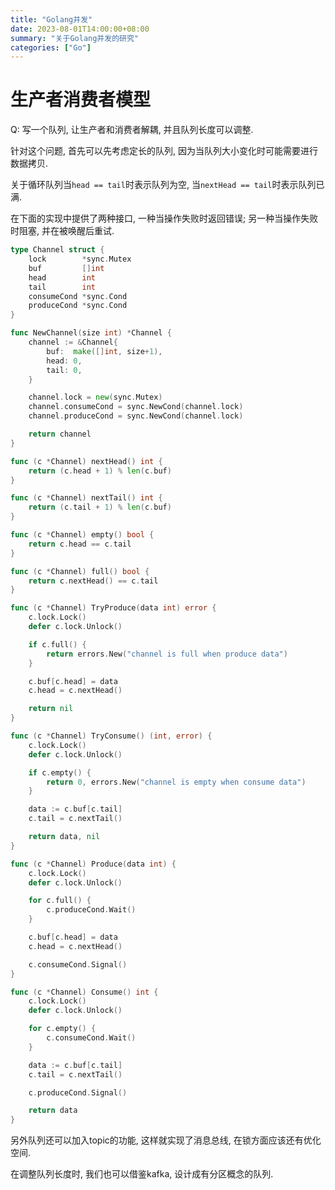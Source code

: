 ```yaml
---
title: "Golang并发"
date: 2023-08-01T14:00:00+08:00
summary: "关于Golang并发的研究"
categories: ["Go"]
---
```


# 生产者消费者模型

Q: 写一个队列, 让生产者和消费者解耦, 并且队列长度可以调整.

针对这个问题, 首先可以先考虑定长的队列, 因为当队列大小变化时可能需要进行数据拷贝.

关于循环队列当`head == tail`时表示队列为空, 当`nextHead == tail`时表示队列已满.

在下面的实现中提供了两种接口, 一种当操作失败时返回错误; 另一种当操作失败时阻塞, 并在被唤醒后重试.

```go
type Channel struct {
	lock        *sync.Mutex
	buf         []int
	head        int
	tail        int
	consumeCond *sync.Cond
	produceCond *sync.Cond
}

func NewChannel(size int) *Channel {
	channel := &Channel{
		buf:  make([]int, size+1),
		head: 0,
		tail: 0,
	}

	channel.lock = new(sync.Mutex)
	channel.consumeCond = sync.NewCond(channel.lock)
	channel.produceCond = sync.NewCond(channel.lock)

	return channel
}

func (c *Channel) nextHead() int {
	return (c.head + 1) % len(c.buf)
}

func (c *Channel) nextTail() int {
	return (c.tail + 1) % len(c.buf)
}

func (c *Channel) empty() bool {
	return c.head == c.tail
}

func (c *Channel) full() bool {
	return c.nextHead() == c.tail
}

func (c *Channel) TryProduce(data int) error {
	c.lock.Lock()
	defer c.lock.Unlock()

	if c.full() {
		return errors.New("channel is full when produce data")
	}

	c.buf[c.head] = data
	c.head = c.nextHead()

	return nil
}

func (c *Channel) TryConsume() (int, error) {
	c.lock.Lock()
	defer c.lock.Unlock()

	if c.empty() {
		return 0, errors.New("channel is empty when consume data")
	}

	data := c.buf[c.tail]
	c.tail = c.nextTail()

	return data, nil
}

func (c *Channel) Produce(data int) {
	c.lock.Lock()
	defer c.lock.Unlock()

	for c.full() {
		c.produceCond.Wait()
	}

	c.buf[c.head] = data
	c.head = c.nextHead()

	c.consumeCond.Signal()
}

func (c *Channel) Consume() int {
	c.lock.Lock()
	defer c.lock.Unlock()

	for c.empty() {
		c.consumeCond.Wait()
	}

	data := c.buf[c.tail]
	c.tail = c.nextTail()

	c.produceCond.Signal()

	return data
}
```

另外队列还可以加入topic的功能, 这样就实现了消息总线, 在锁方面应该还有优化空间.

在调整队列长度时, 我们也可以借鉴kafka, 设计成有分区概念的队列.
